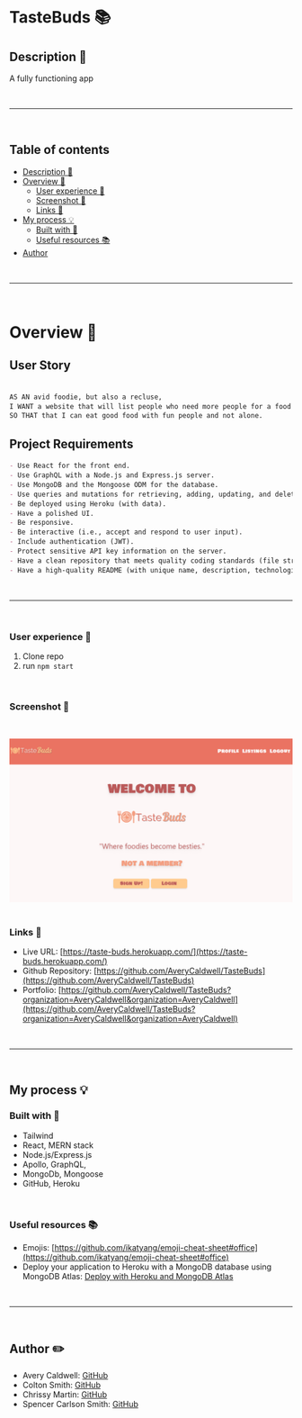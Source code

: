 # __TasteBuds 📚__

## __Description 📑__
 
 A fully functioning app

<br>
<hr>
<br> 

## __Table of contents__

- [Description 📝](#description-📝)
- [Overview 📁](#overview-📁)
  - [User experience 👤](#user-experience-👤)
  - [Screenshot 📸](#screenshot-📸)
  - [Links 🔗](#links-🔗)
- [My process 💡](#my-process-💡)
  - [Built with 🔨](#built-with-🔨)
  - [Useful resources 📚](#useful-resources-📚)
- [Author](#author-✏️)


<br>
<hr>
<br>

# __Overview 📁__

## User Story

 <!-- TODO: Update -->
```md

AS AN avid foodie, but also a recluse, 
I WANT a website that will list people who need more people for a food reservation, 
SO THAT that I can eat good food with fun people and not alone.

```

## Project Requirements

```md
- Use React for the front end.
- Use GraphQL with a Node.js and Express.js server.
- Use MongoDB and the Mongoose ODM for the database.
- Use queries and mutations for retrieving, adding, updating, and deleting data.
- Be deployed using Heroku (with data).
- Have a polished UI.
- Be responsive.
- Be interactive (i.e., accept and respond to user input).
- Include authentication (JWT).
- Protect sensitive API key information on the server.
- Have a clean repository that meets quality coding standards (file structure, naming conventions, best practices for class and id naming conventions, indentation, high-quality comments, etc.).
- Have a high-quality README (with unique name, description, technologies used, screenshot, and link to deployed application). 
```
<br>
<hr>
<br>

### __User experience 👤__


1. Clone repo
2. run `npm start`

<br>


### __Screenshot 📸__

​<br>

![](/client/src/assets/screenshot.png)
​
​<br>

### __Links 🔗__


- Live URL: [https://taste-buds.herokuapp.com/](https://taste-buds.herokuapp.com/)
- Github Repository: [https://github.com/AveryCaldwell/TasteBuds](https://github.com/AveryCaldwell/TasteBuds)
- Portfolio: [https://github.com/AveryCaldwell/TasteBuds?organization=AveryCaldwell&organization=AveryCaldwell](https://github.com/AveryCaldwell/TasteBuds?organization=AveryCaldwell&organization=AveryCaldwell)

<br>
<hr>
<br>

##  __My process 💡__

###  Built with 🔨
- Tailwind
- React, MERN stack
- Node.js/Express.js
- Apollo, GraphQL, 
- MongoDb, Mongoose
- GitHub, Heroku

<br>

###  __Useful resources 📚__

- Emojis: [https://github.com/ikatyang/emoji-cheat-sheet#office](https://github.com/ikatyang/emoji-cheat-sheet#office)
- Deploy your application to Heroku with a MongoDB database using MongoDB Atlas: [Deploy with Heroku and MongoDB Atlas](https://coding-boot-camp.github.io/full-stack/mongodb/deploy-with-heroku-and-mongodb-atlas)

<br>
<hr>
<br>


## __Author ✏️__


- Avery Caldwell:  [GitHub](https://github.com/AveryCaldwell)
- Colton Smith: [GitHub](https://github.com/coltonsmith135)
- Chrissy Martin: [GitHub](https://github.com/chrissy-martin)
- Spencer Carlson Smith: [GitHub](https://github.com/anomic84)


<br>



